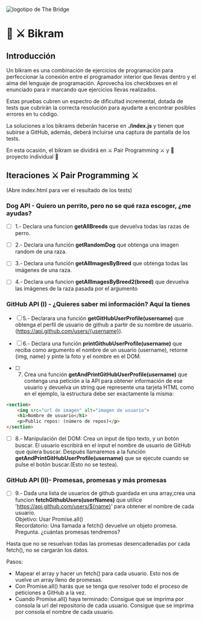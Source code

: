 ![logotipo de The Bridge](https://user-images.githubusercontent.com/27650532/77754601-e8365180-702b-11ea-8bed-5bc14a43f869.png  "logotipo de The Bridge")

# :european_castle: :crossed_swords: Bikram #

## Introducción ##
Un bikram es una combinación de ejercicios de programación para perfeccionar la conexión entre el programador interior que llevas dentro y el alma del lenguaje de programación. Aprovecha los checkboxes en el enunciado para ir marcando que ejercicios llevas realizados.

Estas pruebas cubren un espectro de dificultad incremental, dotada de tests que cubrirán la correcta resolución para ayudarte a encontrar posibles errores en tu código.

La soluciones a los bikrams deberán hacerse en **./index.js** y tienen que subirse a GitHub, además, deberá incluirse una captura de pantalla de los tests.

En esta ocasión, el bikram se dividirá en :crossed_swords: Pair Programming :crossed_swords: y :european_castle: proyecto individual :european_castle:

## Iteraciones :crossed_swords: Pair Programming :crossed_swords: ##

(Abre index.html para ver el resultado de los tests)

### Dog API - Quiero un perrito, pero no se qué raza escoger, ¿me ayudas? ###

- [ ] 1.- Declara una funcion **getAllBreeds** que devuelva todas las razas de perro.

- [ ] 2.- Declara una función **getRandomDog** que obtenga una imagen random de una raza.

- [ ] 3.- Declara una función **getAllImagesByBreed** que obtenga todas las imágenes de una raza.

- [ ] 4.- Declara una funcion **getAllImagesByBreed2(breed)** que devuelva las imágenes de la raza pasada por el argumento

### GitHub API (I) - ¿Quieres saber mi información? Aquí la tienes ###

- [ ] 5.- Declarara una función **getGitHubUserProfile(username)** que obtenga el perfil de usuario de github a partir de su nombre de usuario. (https://api.github.com/users/{username}).

- [ ] 6.- Declara una función **printGithubUserProfile(username)** que reciba como argumento el nombre de un usuario (username), retorne {img, name} y pinte la foto y el nombre en el DOM.

- [ ] 7. Crea una función **getAndPrintGitHubUserProfile(username)** que contenga una petición a la API para obtener información de ese usuario y devuelva un string que represente una tarjeta HTML como en el ejemplo, la estructura debe ser exactamente la misma:

```html
<section>
    <img src="url de imagen" alt="imagen de usuario">
    <h1>Nombre de usuario</h1>
    <p>Public repos: (número de repos)</p>
</section>
```

- [ ] 8.- Manipulación del DOM: Crea un input de tipo texto, y un botón buscar. El usuario escribirá en el input el nombre de usuario de GitHub que quiera buscar. Después llamaremos a la función **getAndPrintGitHubUserProfile(username)** que se ejecute cuando se pulse el botón buscar.(Esto no se testea).


### GitHub API (II)- Promesas, promesas y más promesas ###

- [ ] 9.- Dada una lista de usuarios de github guardada en una array,crea una funcion **fetchGithubUsers(userNames)** que utilice 'https://api.github.com/users/${name}' para obtener el nombre de cada usuario. \
Objetivo: Usar Promise.all()\
Recordatorio: Una llamada a fetch() devuelve un objeto promesa.\
Pregunta. ¿cuántas promesas tendremos?

Hasta que no se resuelvan todas las promesas desencadenadas por cada fetch(), no se cargarán los datos.

Pasos:

- Mapear el array y hacer un fetch() para cada usuario. Esto nos de vuelve un array lleno de promesas.
- Con Promise.all() harás que se tenga que resolver todo el proceso de peticiones a GitHub a la vez.
- Cuando Promise.all() haya terminado:
Consigue que se imprima por consola la url del repositorio de cada usuario.
Consigue que se imprima por consola el nombre de cada usuario.